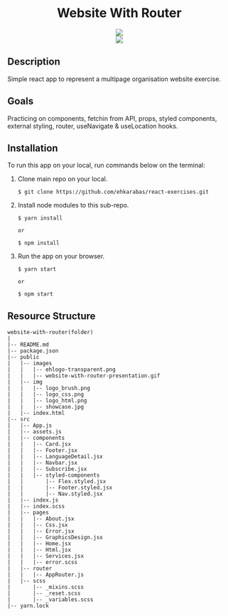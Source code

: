 <div align=center>
	<h1>Website With Router</h1>
</div>

<div align="center">
	<a href="https://website-with-router-ehkarabas.netlify.app/">
		<img src="https://img.shields.io/badge/live-%23.svg?&style=for-the-badge&logo=www&logoColor=white%22&color=black">
	</a>
	<br>
	<img src="./public/images/website-with-router-presentation.gif"/>
</div>

## Description

Simple react app to represent a multipage organisation website exercise.

## Goals

Practicing on components, fetchin from API, props, styled components, external styling, router, useNavigate & useLocation hooks.

## Installation

To run this app on your local, run commands below on the terminal:

1. Clone main repo on your local.
    ```shell
    $ git clone https://github.com/ehkarabas/react-exercises.git
    ```

2. Install node modules to this sub-repo.
    ```shell
    $ yarn install
    
    or

    $ npm install
    ```

3. Run the app on your browser.
    ```shell
    $ yarn start
    
    or

    $ npm start
    ```

## Resource Structure 

```
website-with-router(folder)
|
|-- README.md
|-- package.json
|-- public
|   |-- images
|   |   |-- ehlogo-transparent.png
|   |   |-- website-with-router-presentation.gif
|   |-- img
|   |   |-- logo_brush.png
|   |   |-- logo_css.png
|   |   |-- logo_html.png
|   |   |-- showcase.jpg
|   |-- index.html
|-- src
|   |-- App.js
|   |-- assets.js
|   |-- components
|   |   |-- Card.jsx
|   |   |-- Footer.jsx
|   |   |-- LanguageDetail.jsx
|   |   |-- Navbar.jsx
|   |   |-- Subscribe.jsx
|   |   |-- styled-components
|   |       |-- Flex.styled.jsx
|   |       |-- Footer.styled.jsx
|   |       |-- Nav.styled.jsx
|   |-- index.js
|   |-- index.scss
|   |-- pages
|   |   |-- About.jsx
|   |   |-- Css.jsx
|   |   |-- Error.jsx
|   |   |-- GraphicsDesign.jsx
|   |   |-- Home.jsx
|   |   |-- Html.jsx
|   |   |-- Services.jsx
|   |   |-- error.scss
|   |-- router
|   |   |-- AppRouter.js
|   |-- scss
|       |-- _mixins.scss
|       |-- _reset.scss
|       |-- _variables.scss
|-- yarn.lock
```


